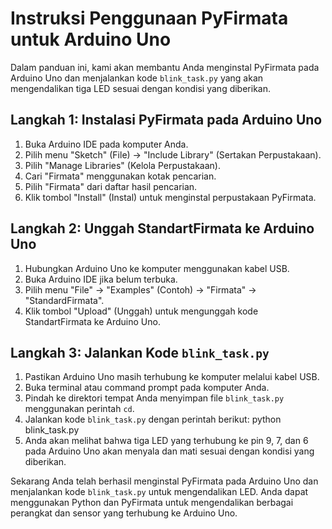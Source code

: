 # Instruksi Penggunaan PyFirmata untuk Arduino Uno

Dalam panduan ini, kami akan membantu Anda menginstal PyFirmata pada Arduino Uno dan menjalankan kode `blink_task.py` yang akan mengendalikan tiga LED sesuai dengan kondisi yang diberikan.

## Langkah 1: Instalasi PyFirmata pada Arduino Uno

1. Buka Arduino IDE pada komputer Anda.
2. Pilih menu "Sketch" (File) -> "Include Library" (Sertakan Perpustakaan).
3. Pilih "Manage Libraries" (Kelola Perpustakaan).
4. Cari "Firmata" menggunakan kotak pencarian.
5. Pilih "Firmata" dari daftar hasil pencarian.
6. Klik tombol "Install" (Instal) untuk menginstal perpustakaan PyFirmata.

## Langkah 2: Unggah StandartFirmata ke Arduino Uno

1. Hubungkan Arduino Uno ke komputer menggunakan kabel USB.
2. Buka Arduino IDE jika belum terbuka.
3. Pilih menu "File" -> "Examples" (Contoh) -> "Firmata" -> "StandardFirmata".
4. Klik tombol "Upload" (Unggah) untuk mengunggah kode StandartFirmata ke Arduino Uno.

## Langkah 3: Jalankan Kode `blink_task.py`

1. Pastikan Arduino Uno masih terhubung ke komputer melalui kabel USB.
2. Buka terminal atau command prompt pada komputer Anda.
3. Pindah ke direktori tempat Anda menyimpan file `blink_task.py` menggunakan perintah `cd`.
4. Jalankan kode `blink_task.py` dengan perintah berikut:
   python blink_task.py
6. Anda akan melihat bahwa tiga LED yang terhubung ke pin 9, 7, dan 6 pada Arduino Uno akan menyala dan mati sesuai dengan kondisi yang diberikan.

Sekarang Anda telah berhasil menginstal PyFirmata pada Arduino Uno dan menjalankan kode `blink_task.py` untuk mengendalikan LED. Anda dapat menggunakan Python dan PyFirmata untuk mengendalikan berbagai perangkat dan sensor yang terhubung ke Arduino Uno.


